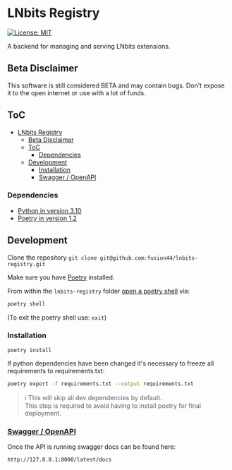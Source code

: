 # LNbits Registry

[![License: MIT](https://img.shields.io/badge/License-MIT-yellow.svg)](https://opensource.org/licenses/MIT)

A backend for managing and serving LNbits extensions.

## Beta Disclaimer
This software is still considered BETA and may contain bugs. Don't expose it to the open internet or use with a lot of funds.

## ToC
- [LNbits Registry](#lnbits-registry)
  - [Beta Disclaimer](#beta-disclaimer)
  - [ToC](#toc)
    - [Dependencies](#dependencies)
  - [Development](#development)
    - [Installation](#installation)
    - [Swagger / OpenAPI](#swagger--openapi)

### Dependencies

- [Python in version 3.10](https://www.python.org/downloads/)
- [Poetry in version 1.2](https://python-poetry.org)

## Development

Clone the repository `git clone git@github.com:fusion44/lnbits-registry.git`

Make sure you have [Poetry](https://python-poetry.org) installed.

From within the `lnbits-registry` folder [open a poetry shell](https://python-poetry.org/docs/master/cli/#shell) via:

```sh
poetry shell
```

(To exit the poetry shell use: `exit`)

### Installation

```
poetry install
```

If python dependencies have been changed it's necessary to freeze all requirements to requirements.txt:

```sh
poetry export -f requirements.txt --output requirements.txt
```

> ℹ️ This will skip all dev dependencies by default.\
> This step is required to avoid having to install poetry for final deployment.

### [Swagger / OpenAPI](https://swagger.io)

Once the API is running swagger docs can be found here:

```
http://127.0.0.1:8000/latest/docs
```
